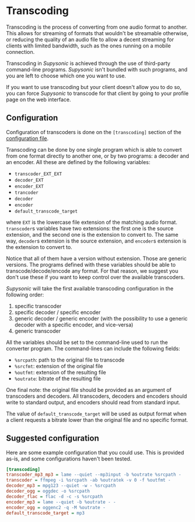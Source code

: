 # Transcoding

Transcoding is the process of converting from one audio format to another. This
allows for streaming of formats that wouldn't be streamable otherwise, or
reducing the quality of an audio file to allow a decent streaming for clients
with limited bandwidth, such as the ones running on a mobile connection.

Transcoding in _Supysonic_ is achieved through the use of third-party
command-line programs. _Supysonic_ isn't bundled with such programs, and you are
left to choose which one you want to use.

If you want to use transcoding but your client doesn't allow you to do so, you
can force _Supysonic_ to transcode for that client by going to your profile page
on the web interface.

## Configuration

Configuration of transcoders is done on the `[transcoding]` section of the
[configuration file](configuration.md).

Transcoding can be done by one single program which is able to convert from one
format directly to another one, or by two programs: a decoder and an encoder.
All these are defined by the following variables:

* `transcoder_EXT_EXT`
* `decoder_EXT`
* `encoder_EXT`
* `trancoder`
* `decoder`
* `encoder`
* `default_transcode_target`

where `EXT` is the lowercase file extension of the matching audio format.
`transcoder`s variables have two extensions: the first one is the source
extension, and the second one is the extension to convert to. The same way,
`decoder`s extension is the source extension, and `encoder`s extension is the
extension to convert to.

Notice that all of them have a version without extension. Those are generic
versions. The programs defined with these variables should be able to
transcode/decode/encode any format. For that reason, we suggest you don't use
these if you want to keep control over the available transcoders.

_Supysonic_ will take the first available transcoding configuration in the
following order:

1. specific transcoder
2. specific decoder / specific encoder
3. generic decoder / generic encoder (with the possibility to use a generic
   decoder with a specific encoder, and vice-versa)
4. generic transcoder

All the variables should be set to the command-line used to run the converter
program. The command-lines can include the following fields:

* `%srcpath`: path to the original file to transcode
* `%srcfmt`: extension of the original file
* `%outfmt`: extension of the resulting file
* `%outrate`: bitrate of the resulting file

One final note: the original file should be provided as an argument of
transcoders and decoders. All transcoders, decoders and encoders should write
to standard output, and encoders should read from standard input.

The value of `default_transcode_target` will be used as output format when a
client requests a bitrate lower than the original file and no specific format.

## Suggested configuration

Here are some example configuration that you could use. This is provided as-is,
and some configurations haven't been tested.

```ini
[transcoding]
transcoder_mp3_mp3 = lame --quiet --mp3input -b %outrate %srcpath -
transcoder = ffmpeg -i %srcpath -ab %outratek -v 0 -f %outfmt -
decoder_mp3 = mpg123 --quiet -w - %srcpath
decoder_ogg = oggdec -o %srcpath
decoder_flac = flac -d -c -s %srcpath
encoder_mp3 = lame --quiet -b %outrate - -
encoder_ogg = oggenc2 -q -M %outrate -
default_transcode_target = mp3
```

